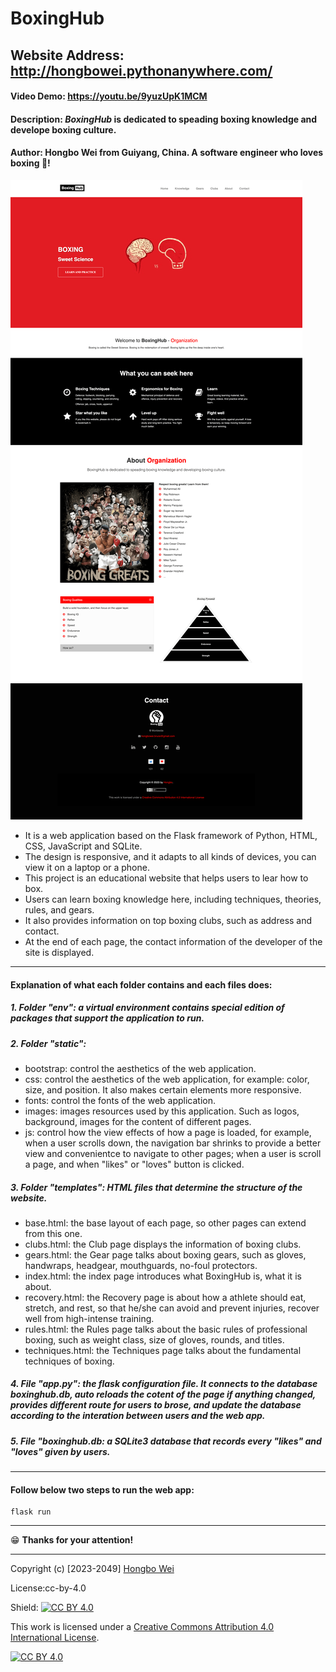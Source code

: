 # BoxingHub

## Website Address: http://hongbowei.pythonanywhere.com/

#### Video Demo: https://youtu.be/9yuzUpK1MCM

#### Description: **_BoxingHub_ is dedicated to speading boxing knowledge and develope boxing culture.**

#### Author: Hongbo Wei from Guiyang, China. A software engineer who loves boxing 🥊!

![BoxingHub](static/images/preview.png "BoxingHub")

- It is a web application based on the Flask framework of Python, HTML, CSS, JavaScript and SQLite.
- The design is responsive, and it adapts to all kinds of devices, you can view it on a laptop or a phone.
- This project is an educational website that helps users to lear how to box.
- Users can learn boxing knowledge here, including techniques, theories, rules, and gears.
- It also provides information on top boxing clubs, such as address and contact.
- At the end of each page, the contact information of the developer of the site is displayed.

---

#### Explanation of what each folder contains and each files does:

##### 1. Folder "env": a virtual environment contains special edition of packages that support the application to run.

##### 2. Folder "static":

- bootstrap: control the aesthetics of the web application.
- css: control the aesthetics of the web application, for example: color, size, and position. It also makes certain elements more responsive.
- fonts: control the fonts of the web application.
- images: images resources used by this application. Such as logos, background, images for the content of different pages.
- js: control how the view effects of how a page is loaded, for example, when a user scrolls down, the navigation bar shrinks to provide a better view and convenientce to navigate to other pages; when a user is scroll a page, and when "likes" or "loves" button is clicked.

##### 3. Folder "templates": HTML files that determine the structure of the website.

- base.html: the base layout of each page, so other pages can extend from this one.
- clubs.html: the Club page displays the information of boxing clubs.
- gears.html: the Gear page talks about boxing gears, such as gloves, handwraps, headgear, mouthguards, no-foul protectors.
- index.html: the index page introduces what BoxingHub is, what it is about.
- recovery.html: the Recovery page is about how a athlete should eat, stretch, and rest, so that he/she can avoid and prevent injuries, recover well from high-intense training.
- rules.html: the Rules page talks about the basic rules of professional boxing, such as weight class, size of gloves, rounds, and titles.
- techniques.html: the Techniques page talks about the fundamental techniques of boxing.

##### 4. File "app.py": the flask configuration file. It connects to the database boxinghub.db, auto reloads the cotent of the page if anything changed, provides different route for users to brose, and update the database according to the interation between users and the web app.

##### 5. File "boxinghub.db: a SQLite3 database that records every "likes" and "loves" given by users.

---

#### Follow below two steps to run the web app:

    flask run

---

😁 **Thanks for your attention!**

---

Copyright (c) [2023-2049] [Hongbo Wei](https://github.com/hongbo-weia)

License:cc-by-4.0

Shield: [![CC BY 4.0][cc-by-shield]][cc-by]

This work is licensed under a
[Creative Commons Attribution 4.0 International License][cc-by].

[![CC BY 4.0][cc-by-image]][cc-by]

[cc-by]: http://creativecommons.org/licenses/by/4.0/
[cc-by-image]: https://i.creativecommons.org/l/by/4.0/88x31.png
[cc-by-shield]: https://img.shields.io/badge/License-CC%20BY%204.0-lightgrey.svg
